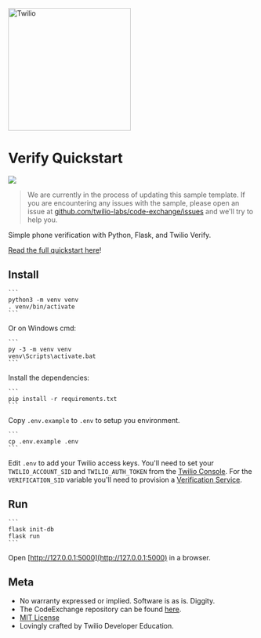 <a href="https://www.twilio.com">
  <img src="https://static0.twilio.com/marketing/bundles/marketing/img/logos/wordmark-red.svg" alt="Twilio" width="250" />
</a>

# Verify Quickstart

![](https://github.com/TwilioDevEd/verify-v2-quickstart-python/workflows/Flask/badge.svg)

> We are currently in the process of updating this sample template. If you are encountering any issues with the sample, please open an issue at [github.com/twilio-labs/code-exchange/issues](https://github.com/twilio-labs/code-exchange/issues) and we'll try to help you.

Simple phone verification with Python, Flask, and Twilio Verify.

[Read the full quickstart here](https://www.twilio.com/docs/verify/api-beta/quickstarts/python-flask)!

## Install

    ```
    python3 -m venv venv
    . venv/bin/activate
    ```

Or on Windows cmd:

    ```
    py -3 -m venv venv
    venv\Scripts\activate.bat
    ```

Install the dependencies:

    ```
    pip install -r requirements.txt
    ```

Copy `.env.example` to `.env` to setup you environment.

    ```
    cp .env.example .env
    ```

Edit `.env` to add your Twilio access keys. You'll need to set your `TWILIO_ACCOUNT_SID` and
`TWILIO_AUTH_TOKEN` from the [Twilio Console](https://www.twilio.com/console).
For the `VERIFICATION_SID` variable you'll need to provision a
[Verification Service](https://www.twilio.com/console/verify/services).

## Run

    ```
    flask init-db
    flask run
    ```

Open [http://127.0.0.1:5000](http://127.0.0.1:5000) in a browser.

## Meta

* No warranty expressed or implied. Software is as is. Diggity.
* The CodeExchange repository can be found [here](https://github.com/twilio-labs/code-exchange/).
* [MIT License](http://www.opensource.org/licenses/mit-license.html)
* Lovingly crafted by Twilio Developer Education.
